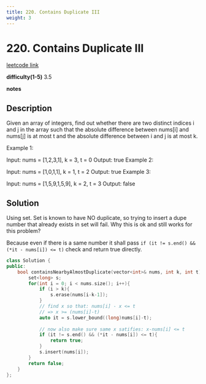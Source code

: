 ```yaml
---
title: 220. Contains Duplicate III
weight: 3
---
```

# 220. Contains Duplicate III

[leetcode link](https://leetcode.com/problems/contains-duplicate-iii/)

**difficulty(1-5)** 
3.5

**notes**   


## Description

Given an array of integers, find out whether there are two distinct indices i and j in the array such that the absolute difference between nums[i] and nums[j] is at most t and the absolute difference between i and j is at most k.

Example 1:

Input: nums = [1,2,3,1], k = 3, t = 0
Output: true
Example 2:

Input: nums = [1,0,1,1], k = 1, t = 2
Output: true
Example 3:

Input: nums = [1,5,9,1,5,9], k = 2, t = 3
Output: false

## Solution

Using set. Set is known to have NO duplicate, so trying to insert a dupe number that already exists in set will fail. Why this is ok and still works for this problem? 

Because even if there is a same number it shall pass `if (it != s.end() && (*it - nums[i]) <= t)` check and return true directly.

```c++
class Solution {
public:
    bool containsNearbyAlmostDuplicate(vector<int>& nums, int k, int t) {
        set<long> s;
        for(int i = 0; i < nums.size(); i++){
            if (i > k){
                s.erase(nums[i-k-1]);
            }
            // find x so that: nums[i] - x <= t 
            // => x >= (nums[i]-t)
            auto it = s.lower_bound((long)nums[i]-t); 
            
            // now also make sure same x satifies: x-nums[i] <= t
            if (it != s.end() && (*it - nums[i]) <= t){
                return true;
            }
            s.insert(nums[i]);
        }
        return false;
    }
};
```
